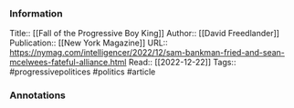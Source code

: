 
### Information
Title:: [[Fall of the Progressive Boy King]]
Author:: [[David Freedlander]]
Publication:: [[New York Magazine]]
URL:: https://nymag.com/intelligencer/2022/12/sam-bankman-fried-and-sean-mcelwees-fateful-alliance.html
Read:: [[2022-12-22]]
Tags:: #progressivepolitices #politics 
#article

### Annotations
